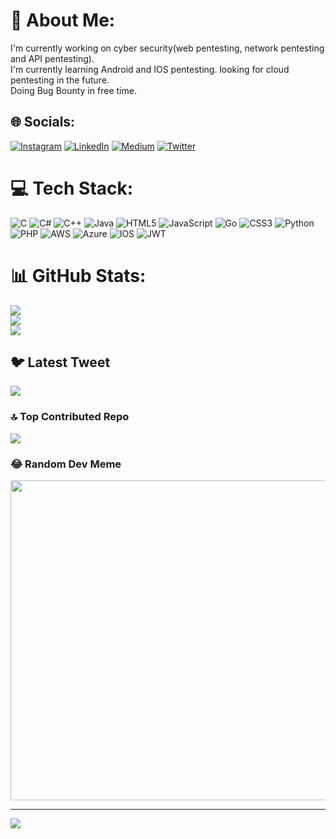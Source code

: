 # 💫 About Me:
I'm currently working on cyber security(web pentesting, network pentesting and API pentesting).<br>I'm currently learning Android and IOS pentesting. looking for cloud pentesting in the future.<br>Doing Bug Bounty in free time.


## 🌐 Socials:
[![Instagram](https://img.shields.io/badge/Instagram-%23E4405F.svg?logo=Instagram&logoColor=white)](https://instagram.com/vvek.jpeg) [![LinkedIn](https://img.shields.io/badge/LinkedIn-%230077B5.svg?logo=linkedin&logoColor=white)](https://linkedin.com/in/vivek-ghinaiya-b3b560202) [![Medium](https://img.shields.io/badge/Medium-12100E?logo=medium&logoColor=white)](https://medium.com/@vivek-ghinaiya) [![Twitter](https://img.shields.io/badge/Twitter-%231DA1F2.svg?logo=Twitter&logoColor=white)](https://twitter.com/VivekGhinaiya) 

# 💻 Tech Stack:
![C](https://img.shields.io/badge/c-%2300599C.svg?style=for-the-badge&logo=c&logoColor=white) ![C#](https://img.shields.io/badge/c%23-%23239120.svg?style=for-the-badge&logo=c-sharp&logoColor=white) ![C++](https://img.shields.io/badge/c++-%2300599C.svg?style=for-the-badge&logo=c%2B%2B&logoColor=white) ![Java](https://img.shields.io/badge/java-%23ED8B00.svg?style=for-the-badge&logo=java&logoColor=white) ![HTML5](https://img.shields.io/badge/html5-%23E34F26.svg?style=for-the-badge&logo=html5&logoColor=white) ![JavaScript](https://img.shields.io/badge/javascript-%23323330.svg?style=for-the-badge&logo=javascript&logoColor=%23F7DF1E) ![Go](https://img.shields.io/badge/go-%2300ADD8.svg?style=for-the-badge&logo=go&logoColor=white) ![CSS3](https://img.shields.io/badge/css3-%231572B6.svg?style=for-the-badge&logo=css3&logoColor=white) ![Python](https://img.shields.io/badge/python-3670A0?style=for-the-badge&logo=python&logoColor=ffdd54) ![PHP](https://img.shields.io/badge/php-%23777BB4.svg?style=for-the-badge&logo=php&logoColor=white) ![AWS](https://img.shields.io/badge/AWS-%23FF9900.svg?style=for-the-badge&logo=amazon-aws&logoColor=white) ![Azure](https://img.shields.io/badge/azure-%230072C6.svg?style=for-the-badge&logo=azure-devops&logoColor=white) ![IOS](https://img.shields.io/badge/IOS-%2320232a.svg?style=for-the-badge&logo=apple&logoColor=white) ![JWT](https://img.shields.io/badge/JWT-black?style=for-the-badge&logo=JSON%20web%20tokens)
# 📊 GitHub Stats:
![](https://github-readme-stats.vercel.app/api?username=vivekghinaiya&theme=dark&hide_border=false&include_all_commits=false&count_private=false)<br/>
![](https://github-readme-streak-stats.herokuapp.com/?user=vivekghinaiya&theme=dark&hide_border=false)<br/>
![](https://github-readme-stats.vercel.app/api/top-langs/?username=vivekghinaiya&theme=dark&hide_border=false&include_all_commits=false&count_private=false&layout=compact)

## 🐦 Latest Tweet
[![](https://gtce.itsvg.in/api?username=VivekGhinaiya)](https://github.com/VishwaGauravIn/github-twitter-card-embed)

### 🔝 Top Contributed Repo
![](https://github-contributor-stats.vercel.app/api?username=vivekghinaiya&limit=5&theme=dark&combine_all_yearly_contributions=true)

### 😂 Random Dev Meme
<img src="https://rm.up.railway.app/" width="512px"/>

---
[![](https://visitcount.itsvg.in/api?id=vivekghinaiya&icon=1&color=0)](https://visitcount.itsvg.in)

<!-- Proudly created with GPRM ( https://gprm.itsvg.in ) -->